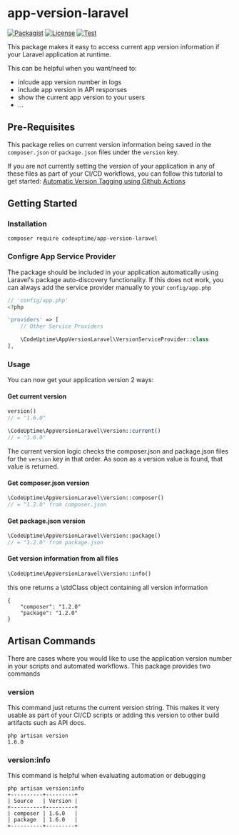 # app-version-laravel

[![Packagist](https://img.shields.io/packagist/v/codeuptime/app-version-laravel.svg)](https://packagist.org/packages/codeuptime/app-version-laravel) [![License](https://img.shields.io/packagist/l/codeuptime/app-version-laravel.svg)](https://packagist.org/packages/codeuptime/app-version-laravel) [![Test](https://github.com/CodeUptime/app-version-laravel/actions/workflows/test.yml/badge.svg?branch=main)](https://github.com/CodeUptime/app-version-laravel/actions/workflows/test.yml) 


This package makes it easy to access current app version information if your Laravel application at runtime.

This can be helpful when you want/need to:
- inlcude app version number in logs
- include app version in API responses
- show the current app version to your users
- ...


## Pre-Requisites
This package relies on current version information being saved in the `composer.json` or `package.json` files under the `version` key.

If you are not currently setting the version of your application in any of these files as part of your CI/CD workflows, you can follow this tutorial to get started: [Automatic Version Tagging using Github Actions](https://medium.com/one-weekend-at-a-time/semantic-commit-messages-and-automatic-version-tagging-in-github-actions-184a82a7a827)

## Getting Started

### Installation
```
composer require codeuptime/app-version-laravel
```

### Configre App Service Provider
The package should be included in your application automatically using Laravel's package auto-discovery functionality. If this does not work, you can always add the service provider manually to your `config/app.php`


```php
// 'config/app.php'
<?php

'providers' => [
    // Other Service Providers

    \CodeUptime\AppVersionLaravel\VersionServiceProvider::class
],

```

### Usage
You can now get your application version 2 ways:

#### Get current version

```php
version() 
// = "1.6.0"

\CodeUptime\AppVersionLaravel\Version::current()
// = "1.6.0"
```

The current version logic checks the composer.json and package.json files for the `version` key in that order. As soon as a version value is found, that value is returned.

#### Get composer.json version
```php
\CodeUptime\AppVersionLaravel\Version::composer()
// = "1.2.0" from composer.json
```

#### Get package.json version
```php
\CodeUptime\AppVersionLaravel\Version::package()
// = "1.2.0" from package.json
```

#### Get version information from all files
```php
\CodeUptime\AppVersionLaravel\Version::info()
```

this one returns a \stdClass object containing all version information
```
{ 
    "composer": "1.2.0"
    "package": "1.2.0"
}
```

## Artisan Commands
There are cases where you would like to use the application version number in your scripts and automated workflows. This package provides two commands 

### version
This command just returns the current version string. This makes it very usable as part of your CI/CD scripts or adding this version to other build artifacts such as API docs.

```
php artisan version
1.6.0
```

### version:info
This command is helpful when evaluating automation or debugging

```
php artisan version:info
+----------+---------+
| Source   | Version |
+----------+---------+
| composer | 1.6.0   |
| package  | 1.6.0   |
+----------+---------+
```